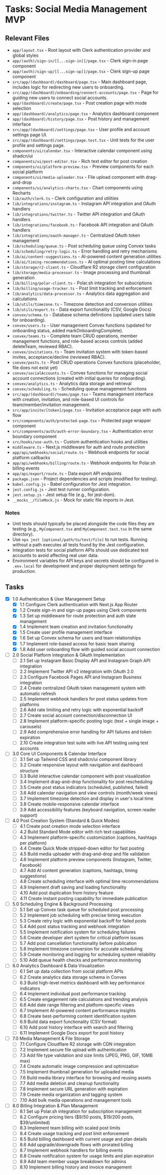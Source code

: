 # Tasks: Social Media Management MVP

## Relevant Files

- `app/layout.tsx` - Root layout with Clerk authentication provider and global styles
- `app/(auth)/sign-in/[[...sign-in]]/page.tsx` - Clerk sign-in page component
- `app/(auth)/sign-up/[[...sign-up]]/page.tsx` - Clerk sign-up page component
- `src/app/(dashboard)/dashboard/page.tsx` - Main dashboard page, includes logic for redirecting new users to onboarding.
- `src/app/(dashboard)/onboarding/connect-accounts/page.tsx` - Page for guiding new users to connect social accounts.
- `app/(dashboard)/create/page.tsx` - Post creation page with mode selection
- `app/(dashboard)/analytics/page.tsx` - Analytics dashboard component
- `app/(dashboard)/history/page.tsx` - Post history and management interface
- `src/app/(dashboard)/settings/page.tsx` - User profile and account settings page UI.
- `src/app/(dashboard)/settings/page.test.tsx` - Unit tests for the user profile and settings page.
- `components/ui/calendar.tsx` - Interactive calendar component using shadcn/ui
- `components/ui/post-editor.tsx` - Rich text editor for post creation
- `components/ui/platform-preview.tsx` - Preview components for each social platform
- `components/ui/media-uploader.tsx` - File upload component with drag-and-drop
- `components/ui/analytics-charts.tsx` - Chart components using Recharts
- `lib/auth/clerk.ts` - Clerk configuration and utilities
- `lib/integrations/instagram.ts` - Instagram API integration and OAuth handlers
- `lib/integrations/twitter.ts` - Twitter API integration and OAuth handlers
- `lib/integrations/facebook.ts` - Facebook API integration and OAuth handlers
- `lib/integrations/oauth-manager.ts` - Centralized OAuth token management
- `lib/scheduling/queue.ts` - Post scheduling queue using Convex tasks
- `lib/scheduling/retry-logic.ts` - Error handling and retry mechanisms
- `lib/ai/content-suggestions.ts` - AI-powered content generation utilities
- `lib/ai/timing-recommendations.ts` - AI optimal posting time calculations
- `lib/storage/r2-client.ts` - Cloudflare R2 storage client configuration
- `lib/storage/media-processor.ts` - Image processing and thumbnail generation
- `lib/billing/polar-client.ts` - Polar.sh integration for subscriptions
- `lib/billing/usage-tracker.ts` - Post limit tracking and enforcement
- `lib/analytics/data-processor.ts` - Analytics data aggregation and calculations
- `lib/utils/timezone.ts` - Timezone detection and conversion utilities
- `lib/utils/export.ts` - Data export functionality (CSV, Google Docs)
- `convex/schema.ts` - Database schema definitions (updated users table for onboarding).
- `convex/users.ts` - User management Convex functions (updated for onboarding status, added markOnboardingComplete).
- `convex/teams.ts` - Complete team CRUD operations, member management functions, and role-based access controls (added deleteTeam, reviewed RBAC).
- `convex/invitations.ts` - Team invitation system with token-based invites, acceptance/decline (reviewed RBAC).
- `convex/posts.ts` - Post CRUD operations Convex functions (placeholder, file does not exist yet)
- `convex/socialAccounts.ts` - Convex functions for managing social account connections (created with initial queries for onboarding).
- `convex/analytics.ts` - Analytics data storage and retrieval
- `convex/scheduling.ts` - Scheduling queue management functions
- `src/app/(dashboard)/teams/page.tsx` - Teams management interface with creation, invitation, and role-based UI controls for team/member/invitation management.
- `src/app/invite/[token]/page.tsx` - Invitation acceptance page with auth flow
- `src/components/auth/protected-page.tsx` - Protected page wrapper component
- `src/components/auth/auth-error-boundary.tsx` - Authentication error boundary component
- `src/hooks/use-auth.ts` - Custom authentication hooks and utilities
- `middleware.ts` - Next.js middleware for auth and route protection
- `app/api/webhooks/social/route.ts` - Webhook endpoints for social platform callbacks
- `app/api/webhooks/billing/route.ts` - Webhook endpoints for Polar.sh billing events
- `app/api/export/route.ts` - Data export API endpoints
- `package.json` - Project dependencies and scripts (modified for testing).
- `babel.config.js` - Babel configuration for Jest integration.
- `jest.config.js` - Jest test runner configuration.
- `jest.setup.js` - Jest setup file (e.g., for jest-dom).
- `__mocks__/fileMock.js` - Mock for static file imports in Jest.

### Notes

- Unit tests should typically be placed alongside the code files they are testing (e.g., `MyComponent.tsx` and `MyComponent.test.tsx` in the same directory).
- Use `npx jest [optional/path/to/test/file]` to run tests. Running without a path executes all tests found by the Jest configuration.
- Integration tests for social platform APIs should use dedicated test accounts to avoid affecting real user data.
- Environment variables for API keys and secrets should be configured in `.env.local` for development and proper deployment settings for production.

## Tasks

- [x] 1.0 Authentication & User Management Setup
  - [x] 1.1 Configure Clerk authentication with Next.js App Router
  - [x] 1.2 Create sign-in and sign-up pages using Clerk components
  - [x] 1.3 Set up middleware for route protection and auth state management
  - [x] 1.4 Implement team creation and invitation functionality
  - [x] 1.5 Create user profile management interface
  - [x] 1.6 Set up Convex schema for users and team relationships
  - [x] 1.7 Implement role-based access for basic team sharing
  - [x] 1.8 Add user onboarding flow with guided social account connection

- [ ] 2.0 Social Platform Integration & OAuth Implementation
  - [ ] 2.1 Set up Instagram Basic Display API and Instagram Graph API integration
  - [ ] 2.2 Implement Twitter API v2 integration with OAuth 2.0
  - [ ] 2.3 Configure Facebook Pages API and Instagram Business integration
  - [ ] 2.4 Create centralized OAuth token management system with automatic refresh
  - [ ] 2.5 Implement webhook handlers for post status updates from platforms
  - [ ] 2.6 Add rate limiting and retry logic with exponential backoff
  - [ ] 2.7 Create social account connection/disconnection UI
  - [ ] 2.8 Implement platform-specific posting logic (text + single image + carousels)
  - [ ] 2.9 Add comprehensive error handling for API failures and token expiration
  - [ ] 2.10 Create integration test suite with live API testing using test accounts

- [ ] 3.0 Core UI Components & Calendar Interface
  - [ ] 3.1 Set up Tailwind CSS and shadcn/ui component library
  - [ ] 3.2 Create responsive layout with navigation and dashboard structure
  - [ ] 3.3 Build interactive calendar component with post visualization
  - [ ] 3.4 Implement drag-and-drop functionality for post rescheduling
  - [ ] 3.5 Create post status indicators (scheduled, published, failed)
  - [ ] 3.6 Add calendar navigation and view controls (month/week views)
  - [ ] 3.7 Implement timezone detection and display in user's local time
  - [ ] 3.8 Create mobile-responsive calendar interface
  - [ ] 3.9 Add accessibility features (keyboard navigation, screen reader support)

- [ ] 4.0 Post Creation System (Standard & Quick Modes)
  - [ ] 4.1 Create post creation mode selection interface
  - [ ] 4.2 Build Standard Mode editor with rich text capabilities
  - [ ] 4.3 Implement platform-specific customization (captions, hashtags per platform)
  - [ ] 4.4 Create Quick Mode stripped-down editor for fast posting
  - [ ] 4.5 Build media uploader with drag-and-drop and file validation
  - [ ] 4.6 Implement platform preview components (Instagram, Twitter, Facebook)
  - [ ] 4.7 Add AI content generation (captions, hashtags, timing suggestions)
  - [ ] 4.8 Create scheduling interface with optimal time recommendations
  - [ ] 4.9 Implement draft saving and loading functionality
  - [ ] 4.10 Add post duplication from history feature
  - [ ] 4.11 Create instant posting capability for immediate publication

- [ ] 5.0 Scheduling Engine & Background Processing
  - [ ] 5.1 Set up Convex task queue for scheduled post processing
  - [ ] 5.2 Implement job scheduling with precise timing execution
  - [ ] 5.3 Create retry logic with exponential backoff for failed posts
  - [ ] 5.4 Add post status tracking and webhook integration
  - [ ] 5.5 Implement notification system for scheduling failures
  - [ ] 5.6 Create developer alert system for critical platform issues
  - [ ] 5.7 Add post cancellation functionality before publication
  - [ ] 5.8 Implement timezone conversion for accurate scheduling
  - [ ] 5.9 Create monitoring and logging for scheduling system reliability
  - [ ] 5.10 Add queue health checks and performance monitoring

- [ ] 6.0 Analytics Dashboard & Data Visualization
  - [ ] 6.1 Set up data collection from social platform APIs
  - [ ] 6.2 Create analytics data storage schema in Convex
  - [ ] 6.3 Build high-level metrics dashboard with key performance indicators
  - [ ] 6.4 Implement individual post performance tracking
  - [ ] 6.5 Create engagement rate calculations and trending analysis
  - [ ] 6.6 Add date range filtering and platform-specific views
  - [ ] 6.7 Implement AI-powered content performance insights
  - [ ] 6.8 Create best-performing content identification system
  - [ ] 6.9 Build data export functionality (CSV format)
  - [ ] 6.10 Add post history interface with search and filtering
  - [ ] 6.11 Implement Google Docs export for post history

- [ ] 7.0 Media Management & File Storage
  - [ ] 7.1 Configure Cloudflare R2 storage with CDN integration
  - [ ] 7.2 Implement secure file upload with authentication
  - [ ] 7.3 Add file type validation and size limits (JPEG, PNG, GIF, 10MB max)
  - [ ] 7.4 Create automatic image compression and optimization
  - [ ] 7.5 Implement thumbnail generation for uploaded media
  - [ ] 7.6 Build media library interface for browsing and reusing assets
  - [ ] 7.7 Add media deletion and cleanup functionality
  - [ ] 7.8 Implement secure URL generation with expiration
  - [ ] 7.9 Create media organization and tagging system
  - [ ] 7.10 Add bulk media operations and management tools

- [ ] 8.0 Billing Integration & Plan Management
  - [ ] 8.1 Set up Polar.sh integration for subscription management
  - [ ] 8.2 Configure pricing tiers ($9/50 posts, $19/200 posts, $39/unlimited)
  - [ ] 8.3 Implement team billing with scaled post limits
  - [ ] 8.4 Create usage tracking and post limit enforcement
  - [ ] 8.5 Build billing dashboard with current usage and plan details
  - [ ] 8.6 Add upgrade/downgrade flows with prorated billing
  - [ ] 8.7 Implement webhook handlers for billing events
  - [ ] 8.8 Create notification system for usage limits and plan expiration
  - [ ] 8.9 Add team member usage breakdown for admins
  - [ ] 8.10 Implement billing history and invoice management